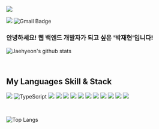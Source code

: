 

[<img src="https://img.shields.io/badge/Portfolio-%23026AA7.svg?style=for-the-badge&logo=Trello&logoColor=white"/>](https://parkjh9370-portfolio.vercel.app/)

[<img src="https://img.shields.io/badge/Velog-20C997?style=flat-square&logo=Velog&logoColor=white"/>](https://velog.io/@jaehyeon23) ![Gmail Badge](https://img.shields.io/badge/parkjh9370@gmail.com-d14836?style=flat-square&logo=Gmail&logoColor=white&link=mailto:parkjh9370@gmail.com)

<h3> 안녕하세요! 웹 백엔드 개발자가 되고 싶은 '박재현'입니다! </h3>

![Jaehyeon's github stats](https://github-readme-stats.vercel.app/api?username=parkjh9370&show_icons=true&theme=dracula&hide=stars,issues)
 
<br />

<h2> My Languages Skill & Stack </h2>

 <img src="https://img.shields.io/badge/Node.js-339933?style=flat-square&logo=Javascript&logoColor=white"/> ![TypeScript](https://img.shields.io/badge/typescript-%23007ACC.svg?style=flat-squar&logo=typescript&logoColor=white)  <img src="https://img.shields.io/badge/Javascript-F7DF1E?style=flat-square&logo=Javascript&logoColor=black"/> <img src="https://img.shields.io/badge/Mysql-4479A1?style=flat-square&logo=Mysql&logoColor=white"/> <img src="https://img.shields.io/badge/HTML5-E34F26?style=flat-square&logo=HTML5&logoColor=white"/> <img src="https://img.shields.io/badge/CSS3-1572B6?style=flat-square&logo=CSS3&logoColor=white"/> <img src="https://img.shields.io/badge/Express-000000?style=flat-square&logo=Express&logoColor=white"/> <img src="https://img.shields.io/badge/Sequelize-52B0E7?style=flat-square&logo=Sequelize&logoColor=white"/> <img src="https://img.shields.io/badge/Nginx-009639?style=flat-square&logo=Nginx&logoColor=white"/> <img src="https://img.shields.io/badge/Docker-2496ED?style=flat-square&logo=Docker&logoColor=white"/> <img src="https://img.shields.io/badge/Amazon AWS-232F3E?style=flat-square&logo=Amazon AWS&logoColor=white"/> <img src="https://img.shields.io/badge/React-61DAFB?style=flat-square&logo=React&logoColor=white"/> <img src="https://img.shields.io/badge/styled-components-DB7093?style=flat-square&logo=styled-components&logoColor=white"/>

<br />

![Top Langs](https://github-readme-stats.vercel.app/api/top-langs/?username=parkjh9370&layout=compact&theme=dracula)

<!-- https://cocoon1787.tistory.com/827 -->

